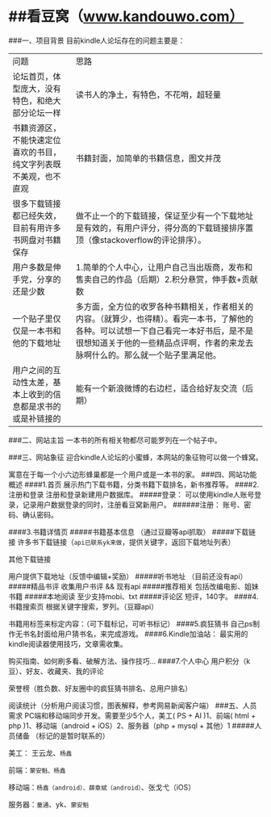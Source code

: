 ##看豆窝（www.kandouwo.com）
===
###一、项目背景
目前kindle人论坛存在的问题主要是：
<table>
	<tr>
		<td>问题</td>
		<td>思路</td>
	</tr>
	<tr>
		<td>论坛首页，体型庞大，没有特色，和绝大部分论坛一样</td>
		<td>读书人的净土，有特色，不花哨，超轻量</td>
	</tr>
	<tr>
		<td>书籍资源区，不能快速定位喜欢的书目，纯文字列表既不美观，也不直观</td>
		<td>书籍封面，加简单的书籍信息，图文并茂</td>
	</tr>
	<tr>
		<td>很多下载链接都已经失效，目前有用许多书网盘对书籍保存</td>
		<td>做不止一个的下载链接，保证至少有一个下载地址是有效的，有用户评分，得分高的下载链接排序置顶（像stackoverflow的评论排序）。</td>
	</tr>
	<tr>
		<td>用户多数是伸手党，分享的还是少数</td>
		<td>1.简单的个人中心，让用户自己当出版商，发布和售卖自己的作品（后期）2.积分悬赏，伸手数+贡献数</td>
	</tr>
	<tr>
		<td>一个贴子里仅仅是一本书和他的下载地址</td>
		<td>多方面，全方位的收罗各种书籍相关，作者相关的内容。（就算少，也得精）。看完一本书，了解他的各种。可以试想一下自己看完一本好书后，是不是很想知道关于他的一些精品点评啊，作者的来龙去脉啊什么的。那么就一个贴子里满足他。</td>
	</tr>
	<tr>
		<td>用户之间的互动性太差，基本上收到的信息都是求书的或是补链接的</td>
		<td>能有一个新浪微博的右边栏，适合给好友交流（后期）</td>
	</tr>
</table>

###二、网站主旨
一本书的所有相关物都尽可能罗列在一个帖子中。

###三、网站象征
迎合kindle人论坛的小蜜蜂，本网站的象征物可以做一个蜂窝。

寓意在于每一个小六边形蜂巢都是一个用户或是一本书的家。
###四、网站功能概述
####1.首页
展示热门下载书籍，分类书籍下载排名，新书推荐等。
####2.注册和登录
注册和登录新建用户数据库。
#####登录：
可以使用kindle人账号登录，记录用户数据登录的同时，注册看豆窝新用户。
######注册：
账号、密码、确认密码。

####3.书籍详情页
#####书籍基本信息
（通过豆瓣等api抓取）
#####下载链接
许多书下载链接（`api已联系yk来做`，提供关键字，返回下载地址列表）

其他下载链接

用户提供下载地址（反馈中编辑+奖励）
#####听书地址
（目前还没有api）
#####精品书评
收集用户书评 && 现有api
#####推荐相关
包括改编电影、姐妹书籍
#####本地阅读
至少支持mobi、txt
#####评论区
短评，140字。
####4.书籍搜索页
根据关键字搜索，罗列。（豆瓣api）

书籍用标签来标定内容：（可下载标记，可听书标记）
####5.疯狂猜书
自己ps制作无书名封面给用户猜书名，来完成游戏。
####6.Kindle加油站：
最实用的kindle阅读器使用技巧，文章需收集。

购买指南、如何刷多看、破解方法、操作技巧…
####7.个人中心
用户积分（k豆）、好友、收藏夹、我的评论

荣誉榜（胜负数、好友圈中的疯狂猜书排名、总用户排名）

阅读统计（分析用户阅读习惯，图表解释，参考网易新闻客户端）
###五、人员需求
PC端和移动端同步开发。需要至少5个人，美工( PS + AI )1、前端( html + php )1、移动端（android + iOS）2、服务器（php + mysql + 其他）1
#####人员储备
（标记的是暂时联系的）

美工： 王云龙、`杨鑫`

前端：`蒙安魁、杨鑫`

移动端：`杨鑫（android）、薛章斌（android）`、张戈弋（iOS）

服务器：`童通`、yk、`蒙安魁`
